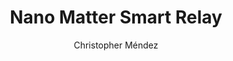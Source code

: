 ---
title: 'Nano Matter Smart Relay'
difficulty: beginner
compatible-products: [nano-matter]
description: 'Learn how to build a Matter smart relay to control a lightbulb.'
tags:
  - IoT
  - Matter
  - BLE
  - Relay
  - Lightbulb
author: 'Christopher Méndez'
hardware:
  - hardware/03.nano/boards/nano-matter
software:
  - ide-v1
  - ide-v2
  - web-editor
  - iot-cloud
---